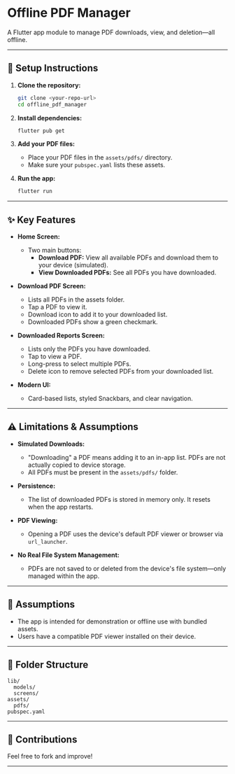 # Offline PDF Manager

A Flutter app module to manage PDF downloads, view, and deletion—all offline.

---

## 🚀 Setup Instructions

1. **Clone the repository:**
   ```sh
   git clone <your-repo-url>
   cd offline_pdf_manager
   ```

2. **Install dependencies:**
   ```sh
   flutter pub get
   ```

3. **Add your PDF files:**
   - Place your PDF files in the `assets/pdfs/` directory.
   - Make sure your `pubspec.yaml` lists these assets.

4. **Run the app:**
   ```sh
   flutter run
   ```

---

## ✨ Key Features

- **Home Screen:**  
  - Two main buttons:  
    - **Download PDF:** View all available PDFs and download them to your device (simulated).
    - **View Downloaded PDFs:** See all PDFs you have downloaded.

- **Download PDF Screen:**  
  - Lists all PDFs in the assets folder.
  - Tap a PDF to view it.
  - Download icon to add it to your downloaded list.
  - Downloaded PDFs show a green checkmark.

- **Downloaded Reports Screen:**  
  - Lists only the PDFs you have downloaded.
  - Tap to view a PDF.
  - Long-press to select multiple PDFs.
  - Delete icon to remove selected PDFs from your downloaded list.

- **Modern UI:**  
  - Card-based lists, styled Snackbars, and clear navigation.

---

## ⚠️ Limitations & Assumptions

- **Simulated Downloads:**  
  - "Downloading" a PDF means adding it to an in-app list. PDFs are not actually copied to device storage.
  - All PDFs must be present in the `assets/pdfs/` folder.

- **Persistence:**  
  - The list of downloaded PDFs is stored in memory only. It resets when the app restarts.

- **PDF Viewing:**  
  - Opening a PDF uses the device's default PDF viewer or browser via `url_launcher`.

- **No Real File System Management:**  
  - PDFs are not saved to or deleted from the device's file system—only managed within the app.

---

## 📝 Assumptions

- The app is intended for demonstration or offline use with bundled assets.
- Users have a compatible PDF viewer installed on their device.

---

## 📂 Folder Structure

```
lib/
  models/
  screens/
assets/
  pdfs/
pubspec.yaml
```

---

## 📢 Contributions

Feel free to fork and improve!

---